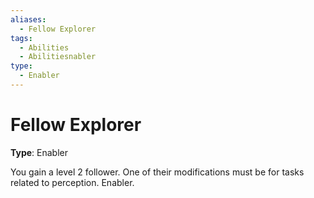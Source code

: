 ```yaml
---
aliases:
  - Fellow Explorer
tags:
  - Abilities
  - Abilitiesnabler
type:
  - Enabler
---
```


# Fellow Explorer

**Type**: Enabler

You gain a level 2 follower. One of their modifications must be for tasks related to perception. Enabler.

